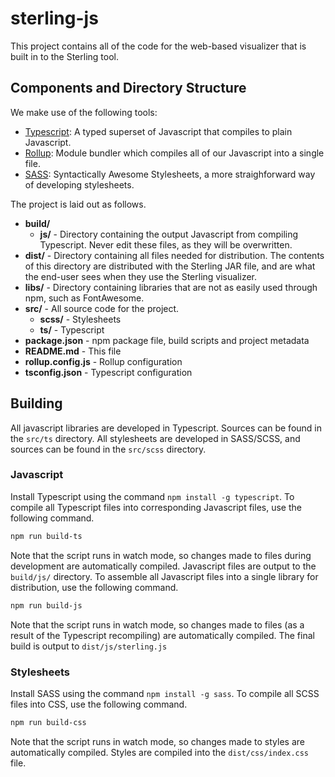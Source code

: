 # sterling-js

This project contains all of the code for the web-based visualizer that is 
built in to the Sterling tool.

## Components and Directory Structure

We make use of the following tools:

* [Typescript](https://www.typescriptlang.org/): A typed superset of 
Javascript that compiles to plain Javascript.
* [Rollup](https://rollupjs.org/guide/en/): Module bundler which compiles all
 of our Javascript into a single file.
* [SASS](https://sass-lang.com/): Syntactically Awesome Stylesheets, a more 
straighforward way of developing stylesheets.

The project is laid out as follows.

* **build/**
  * **js/** - Directory containing the output Javascript from compiling 
  Typescript.  Never edit these files, as they will be overwritten.
* **dist/** - Directory containing all files needed for distribution.  The 
contents of this directory are distributed with the Sterling JAR file, and 
are what the end-user sees when they use the Sterling visualizer.
* **libs/** - Directory containing libraries that are not as easily used 
through npm, such as FontAwesome.
* **src/** - All source code for the project.
  * **scss/** - Stylesheets
  * **ts/** - Typescript
* **package.json** - npm package file, build scripts and project metadata
* **README.md** - This file
* **rollup.config.js** - Rollup configuration
* **tsconfig.json** - Typescript configuration

## Building

All javascript libraries are developed in Typescript.  Sources can be found 
in the ```src/ts``` directory.  All stylesheets are developed in SASS/SCSS, 
and sources can be found in the ```src/scss``` directory.

### Javascript 

Install Typescript using the command ```npm install -g typescript```. To 
compile all Typescript files into corresponding Javascript files, use the 
following command.

```bash
npm run build-ts
```

Note that the script runs in watch mode, so changes made to files during 
development are automatically compiled.  Javascript files are  output to the 
```build/js/``` directory.  To assemble all Javascript files into a single 
library for distribution, use the following command.

```bash
npm run build-js
```

Note that the script runs in watch mode, so changes  made to files (as a 
result of the Typescript recompiling) are automatically compiled.  The final
build is output to ```dist/js/sterling.js```

### Stylesheets

Install SASS using the command ```npm install -g sass```.  To compile all 
SCSS files into CSS, use the following command.

```bash
npm run build-css
```

Note that the script runs in watch mode, so changes made to styles are 
automatically compiled.  Styles are compiled into the 
```dist/css/index.css``` file.